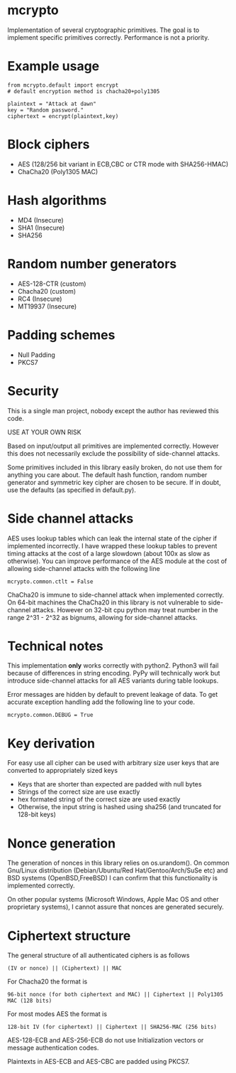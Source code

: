 # mcrypto

Implementation of several cryptographic primitives. The goal is to
implement specific primitives correctly. Performance is not a priority.

# Example usage

    from mcrypto.default import encrypt
    # default encryption method is chacha20+poly1305

    plaintext = "Attack at dawn"
    key = "Random password."
    ciphertext = encrypt(plaintext,key)

# Block ciphers

- AES (128/256 bit variant in ECB,CBC or CTR mode with SHA256-HMAC)
- ChaCha20 (Poly1305 MAC)

# Hash algorithms

- MD4 (Insecure)
- SHA1 (Insecure)
- SHA256

# Random number generators

- AES-128-CTR (custom)
- Chacha20 (custom)
- RC4 (Insecure)
- MT19937 (Insecure)

# Padding schemes

- Null Padding
- PKCS7


# Security

This is a single man project, nobody except the author has reviewed
this code.

USE AT YOUR OWN RISK

Based on input/output all primitives are implemented correctly.
However this does not necessarily exclude the possibility of
side-channel attacks.

Some primitives included in this library easily broken, do not use
them for anything you care about. The default hash function, random
number generator and symmetric key cipher are chosen to be secure. If
in doubt, use the defaults (as specified in default.py).

# Side channel attacks

AES uses lookup tables which can leak the internal state of the cipher
if implemented incorrectly. I have wrapped these lookup tables to
prevent timing attacks at the cost of a large slowdown (about 100x as
slow as otherwise). You can improve performance of the AES module at
the cost of allowing side-channel attacks with the following line


    mcrypto.common.ctlt = False


ChaCha20 is immune to side-channel attack when implemented correctly.
On 64-bit machines the ChaCha20 in this library is not vulnerable to
side-channel attacks. However on 32-bit cpu python may treat number
in the range 2^31 - 2^32 as bignums, allowing for side-channel attacks.

# Technical notes

This implementation **only** works correctly with python2. Python3
will fail because of differences in string encoding. PyPy will
technically work but introduce side-channel attacks for all AES
variants during table lookups.

Error messages are hidden by default to prevent leakage of data. To
get accurate exception handling add the following line to your code.

    mcrypto.common.DEBUG = True

# Key derivation

For easy use all cipher can be used with arbitrary size user keys that
are converted to appropriately sized keys

- Keys that are shorter than expected are padded with null bytes
- Strings of the correct size are use exactly
- hex formated string of the correct size are used exactly
- Otherwise, the input string is hashed using sha256 (and truncated for 128-bit keys)

# Nonce generation

The generation of nonces in this library relies on os.urandom(). On
common Gnu/Linux distribution (Debian/Ubuntu/Red Hat/Gentoo/Arch/SuSe
etc) and BSD systems (OpenBSD,FreeBSD) I can confirm that this
functionality is implemented correctly.

On other popular systems (Microsoft Windows, Apple Mac OS and other
proprietary systems), I cannot assure that nonces are generated
securely.

# Ciphertext structure

The general structure of all authenticated ciphers is as follows

    (IV or nonce) || (Ciphertext) || MAC

For Chacha20 the format is

    96-bit nonce (for both ciphertext and MAC) || Ciphertext || Poly1305 MAC (128 bits)

For most modes AES the format is

    128-bit IV (for ciphertext) || Ciphertext || SHA256-MAC (256 bits)

AES-128-ECB and AES-256-ECB do not use Initialization vectors or
message authentication codes.

Plaintexts in AES-ECB and AES-CBC are padded using PKCS7.

